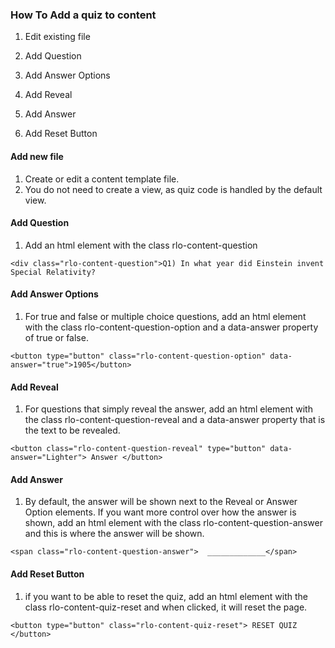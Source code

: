 ### How To Add a quiz to content
1. Edit existing file

2. Add Question

3. Add Answer Options

4. Add Reveal

5. Add Answer

6. Add Reset Button

#### Add new file
1. Create or edit a content template file.
2. You do not need to create a view, as quiz code is handled by the default view.

#### Add Question
1. Add an html element with the class rlo-content-question
```
<div class="rlo-content-question">Q1) In what year did Einstein invent Special Relativity?
```

#### Add Answer Options
1. For true and false or multiple choice questions, add an html element with the
 class rlo-content-question-option and a data-answer property of true or false.
```
<button type="button" class="rlo-content-question-option" data-answer="true">1905</button>
```

#### Add Reveal
1. For questions that simply reveal the answer, add an html element with the
 class rlo-content-question-reveal and a data-answer property that is the text
to be revealed.
```
<button class="rlo-content-question-reveal" type="button" data-answer="Lighter"> Answer </button>
````

#### Add Answer
1. By default, the answer will be shown next to the Reveal or Answer Option 
elements.  If you want more control over how the answer is shown, add an html 
element with  the class rlo-content-question-answer and this is where the 
answer will be shown.
```
<span class="rlo-content-question-answer">  _____________</span>
```

#### Add Reset Button
1. if you want to be able to reset the quiz, add an html element with the class
rlo-content-quiz-reset and when clicked, it will reset the page.
```
<button type="button" class="rlo-content-quiz-reset"> RESET QUIZ </button>
```
